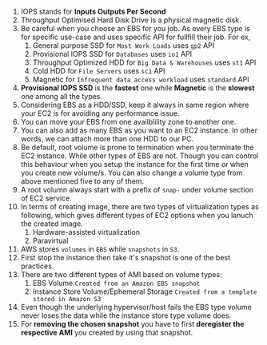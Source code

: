 1.  IOPS stands for **Inputs Outputs Per Second**
2.  Throughput Optimised Hard Disk Drive is a physical magnetic disk.
3.  Be careful when you choose an EBS for you job. As every EBS type is for specific use-case and uses specific API for fullfill their job. For ex,  
      1.  General purpose SSD for `Most Work Loads` uses `gp2` API  
      2.  Provisional IOPS SSD for `Databases` uses `io1` API  
      3.  Throughput Optimized HDD for `Big Data & Warehouses` uses `st1` API  
      4.  Cold HDD for `File Servers` uses `sc1` API  
      5.  Magnetic for  `Infrequent data access workload` uses `standard` API  
4.  **Provisional IOPS SSD** is the **fastest** one while **Magnetic** is the **slowest** one among all the types.
5.  Considering EBS as a HDD/SSD, keep it always in same region where your EC2 is for avoiding any performance issue.
6.  You can move your EBS from one availblility zone to another one.
7.  You can also add as many EBS as you want to an EC2 instance. In other words, we can attach more than one HDD to our PC.
8.  Be default, root volume is prone to termination when you terminate the EC2 instance. While other types of EBS are not. Though you can control this behaviour when you setup the instance for the first time or when you create new volume/s. You can also change a volume type from above mentioned five to any of them.
9.  A root volumn always start with a prefix of `snap-` under volume section of EC2 service.
10. In terms of creating image, there are two types of virtualization types as following, which gives different types of EC2 options when you lanuch the created image. 
      1.    Hardware-assisted virtualization
      2.    Paravirtual
11. AWS stores `volumes` in `EBS` while `snapshots` in `S3`.
12. First stop the instance then take it's snapshot is one of the best practices.
13. There are two different types of AMI based on volume types:  
    1. EBS Volume        `Created from an Amazon EBS snapshot`
    2. Instance Store Volume/Ephemeral Storage         `Created from a template stored in Amazon S3`
14. Even though the underlying hypervisor/host fails the EBS type volume never loses the data while the instance store type volume does.
15. For **removing the chosen snapshot** you have to first **deregister the respective AMI** you created by using that snapshot.

